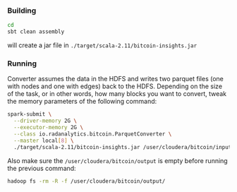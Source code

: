 ### Building

```bash
cd 
sbt clean assembly
```
will create a jar file in `./target/scala-2.11/bitcoin-insights.jar`

### Running

Converter assumes the data in the HDFS and writes two parquet files (one with nodes and one with edges) back to the HDFS. Depending on the size of the task, or in other words, how many blocks you want to convert, tweak the memory parameters of the following command:
```bash
spark-submit \
  --driver-memory 2G \
  --executor-memory 2G \
  --class io.radanalytics.bitcoin.ParquetConverter \
  --master local[8] \
  ./target/scala-2.11/bitcoin-insights.jar /user/cloudera/bitcoin/input /user/cloudera/bitcoin/output
```

Also make sure the `/user/cloudera/bitcoin/output` is empty before running the previous command:

```bash
hadoop fs -rm -R -f /user/cloudera/bitcoin/output/
```
